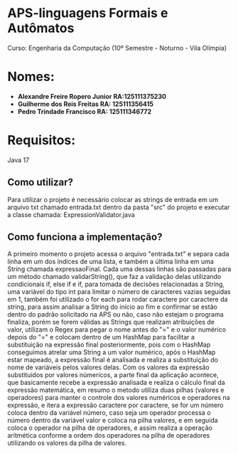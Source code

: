 # APS-linguagens Formais e Autômatos
Curso: Engenharia da Computação (10º Semestre - Noturno - Vila Olímpia)  

# Nomes:  

- **Alexandre Freire Ropero Junior RA:125111375230**    
- **Guilherme dos Reis Freitas RA: 125111356415**   
- **Pedro Trindade Francisco RA: 125111346772**  

# Requisitos:  
Java 17  

## Como utilizar?  
Para utilizar o projeto é necessário colocar as strings de entrada em um arquivo txt chamado entrada.txt dentro da pasta "src" do projeto e executar a classe chamada: ExpressionValidator.java  

## Como funciona a implementação?  
A primeiro momento o projeto acessa o arquivo "entrada.txt" e separa cada linha em um dos índices de uma lista, e também a última linha em uma String chamada expressaoFinal. Cada uma dessas linhas são passadas para um método chamado validarString(), que faz a validação  delas utilizando condicionais if, else if e if, para tomada de decisões relacionadas a String, uma variável do tipo int para limitar o número de caracteres vazias seguidas em 1, também foi utilizado o for each para rodar caractere por caractere da string, para assim analisar a String do início ao fim e confirmar se estão dentro do padrão solicitado na APS ou não, caso não estejam o programa finaliza, porém se forem válidas as Strings que realizam atribuições de valor, utilizam o Regex para pegar o nome antes do "=" e o valor numérico depois do "=" e colocam dentro de um HashMap para facilitar a substituição na expressão final posteriormente, pois com o HashMap conseguimos atrelar uma String a um valor numérico, após o HashMap estar mapeado, a expressão final é analisada e realiza a substituição do nome de variáveis pelos valores delas. Com os valores da expressão substituídos por valores númericos, a parte final da aplicação acontece, que basicamente recebe a expressão analisada e realiza o cálculo final da expressão matemática, em resumo o metodo utiliza duas pilhas (valores e operadores) para manter o controle dos valores numéricos e operadores na expressão, e itera a expressão caractere por caractere, se for um número coloca dentro da variável número, caso seja um operador processa o número dentro da variável valor e coloca na pilha valores, e em seguida coloca o operador na pilha de operadores, e assim realiza a operação aritmética conforme a ordem dos operadores na pilha de operadores utilizando os valores da pilha de valores.  
